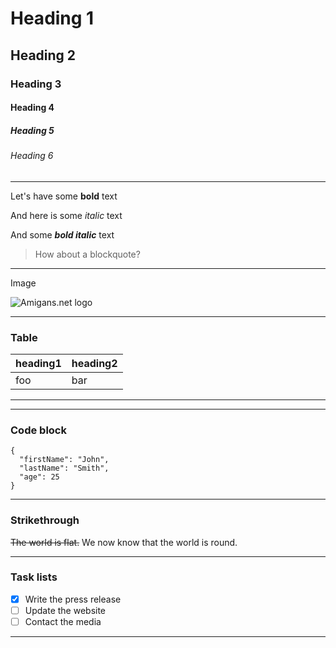 # Heading 1
## Heading 2
### Heading 3
#### Heading 4
##### Heading 5
###### Heading 6

---

Let's have some **bold** text

And here is some *italic* text

And some ***bold italic*** text

> How about a blockquote?


---

Image

![Amigans.net logo](https://www.amigans.net/themes/os4ice/images/logo_alt.png)



----

### Table

| heading1 | heading2 |
| --- | --- |
| foo | bar |
---

---

### Code block

```
{
  "firstName": "John",
  "lastName": "Smith",
  "age": 25
}
```
---

### Strikethrough

~~The world is flat.~~ We now know that the world is round.

----

### Task lists

- [x] Write the press release
- [ ] Update the website
- [ ] Contact the media

---
